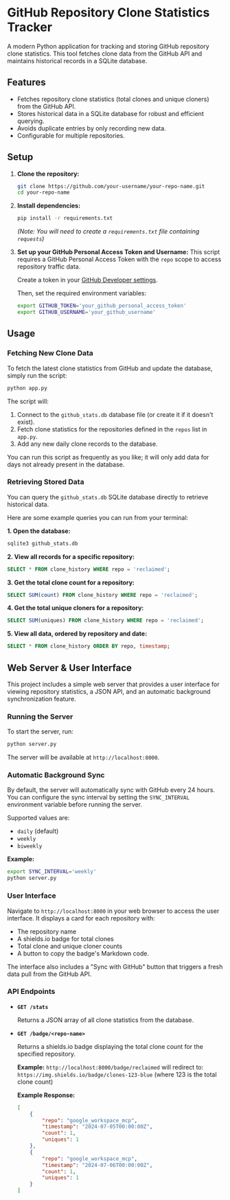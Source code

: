 # GitHub Repository Clone Statistics Tracker

A modern Python application for tracking and storing GitHub repository clone statistics. This tool fetches clone data from the GitHub API and maintains historical records in a SQLite database.

## Features

- Fetches repository clone statistics (total clones and unique cloners) from the GitHub API.
- Stores historical data in a SQLite database for robust and efficient querying.
- Avoids duplicate entries by only recording new data.
- Configurable for multiple repositories.

## Setup

1.  **Clone the repository:**
    ```bash
    git clone https://github.com/your-username/your-repo-name.git
    cd your-repo-name
    ```

2.  **Install dependencies:**
    ```bash
    pip install -r requirements.txt
    ```
    *(Note: You will need to create a `requirements.txt` file containing `requests`)*

3.  **Set up your GitHub Personal Access Token and Username:**
    This script requires a GitHub Personal Access Token with the `repo` scope to access repository traffic data.

    Create a token in your [GitHub Developer settings](https://github.com/settings/tokens).

    Then, set the required environment variables:
    ```bash
    export GITHUB_TOKEN='your_github_personal_access_token'
    export GITHUB_USERNAME='your_github_username'
    ```

## Usage

### Fetching New Clone Data

To fetch the latest clone statistics from GitHub and update the database, simply run the script:

```bash
python app.py
```

The script will:
1.  Connect to the `github_stats.db` database file (or create it if it doesn't exist).
2.  Fetch clone statistics for the repositories defined in the `repos` list in `app.py`.
3.  Add any new daily clone records to the database.

You can run this script as frequently as you like; it will only add data for days not already present in the database.

### Retrieving Stored Data

You can query the `github_stats.db` SQLite database directly to retrieve historical data.

Here are some example queries you can run from your terminal:

**1. Open the database:**
```bash
sqlite3 github_stats.db
```

**2. View all records for a specific repository:**
```sql
SELECT * FROM clone_history WHERE repo = 'reclaimed';
```

**3. Get the total clone count for a repository:**
```sql
SELECT SUM(count) FROM clone_history WHERE repo = 'reclaimed';
```

**4. Get the total unique cloners for a repository:**
```sql
SELECT SUM(uniques) FROM clone_history WHERE repo = 'reclaimed';
```

**5. View all data, ordered by repository and date:**
```sql
SELECT * FROM clone_history ORDER BY repo, timestamp;
```

## Web Server & User Interface

This project includes a simple web server that provides a user interface for viewing repository statistics, a JSON API, and an automatic background synchronization feature.

### Running the Server

To start the server, run:
```bash
python server.py
```

The server will be available at `http://localhost:8000`.

### Automatic Background Sync

By default, the server will automatically sync with GitHub every 24 hours. You can configure the sync interval by setting the `SYNC_INTERVAL` environment variable before running the server.

Supported values are:
- `daily` (default)
- `weekly`
- `biweekly`

**Example:**
```bash
export SYNC_INTERVAL='weekly'
python server.py
```

### User Interface

Navigate to `http://localhost:8000` in your web browser to access the user interface. It displays a card for each repository with:
- The repository name
- A shields.io badge for total clones
- Total clone and unique cloner counts
- A button to copy the badge's Markdown code.

The interface also includes a "Sync with GitHub" button that triggers a fresh data pull from the GitHub API.

### API Endpoints

- **`GET /stats`**

  Returns a JSON array of all clone statistics from the database.

- **`GET /badge/<repo-name>`**

  Returns a shields.io badge displaying the total clone count for the specified repository.

  **Example:**
  `http://localhost:8000/badge/reclaimed` will redirect to:
  `https://img.shields.io/badge/clones-123-blue` (where 123 is the total clone count)

  **Example Response:**
  ```json
  [
      {
          "repo": "google_workspace_mcp",
          "timestamp": "2024-07-05T00:00:00Z",
          "count": 1,
          "uniques": 1
      },
      {
          "repo": "google_workspace_mcp",
          "timestamp": "2024-07-06T00:00:00Z",
          "count": 1,
          "uniques": 1
      }
  ]
  ```